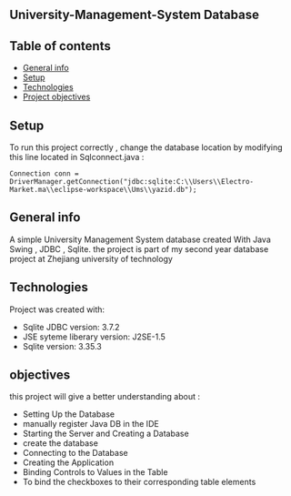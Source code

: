 ## University-Management-System Database 

## Table of contents

* [General info](#general-info)
* [Setup](#setup)
* [Technologies](#technologies)
* [Project objectives](#project-objectives)


## Setup
To run this project correctly , change the database location by modifying this line located in Sqlconnect.java :

```
Connection conn = DriverManager.getConnection("jdbc:sqlite:C:\\Users\\Electro-Market.ma\\eclipse-workspace\\Ums\\yazid.db");
```
## General info
A simple University Management System database  created With Java Swing , JDBC , Sqlite.
the project is part of my second year database project at Zhejiang university of technology 
	
## Technologies
Project was created with:
* Sqlite JDBC version: 3.7.2
* JSE syteme liberary version: J2SE-1.5
* Sqlite version: 3.35.3

## objectives
this project will give a better understanding about : 

* Setting Up the Database
* manually register Java DB in the IDE
* Starting the Server and Creating a Database
* create the database
* Connecting to the Database
* Creating the Application
* Binding Controls to Values in the Table
* To bind the checkboxes to their corresponding table elements






	




